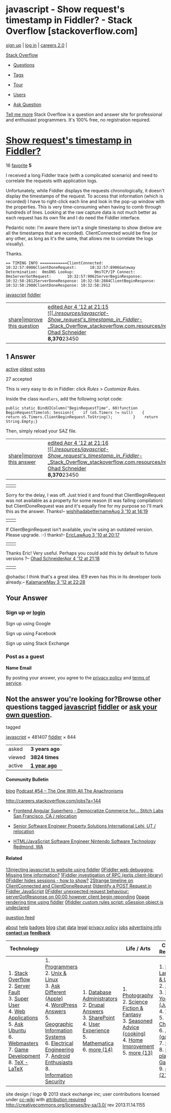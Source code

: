 # javascript - Show request's timestamp in Fiddler? - Stack Overflow [stackoverflow.com]

[sign up](http://stackoverflow.com/users/login?returnurl=%2fquestions%2f3364453%2fshow-requests-timestamp-in-fiddler) | [log in](http://stackoverflow.com/users/login?returnurl=%2fquestions%2f3364453%2fshow-requests-timestamp-in-fiddler) | [careers 2.0](http://careers.stackoverflow.com/) |

[Stack Overflow](http://stackoverflow.com/)

* [Questions](http://stackoverflow.com/questions)

* [Tags](http://stackoverflow.com/tags)
* [Tour](http://stackoverflow.com/about)
* [Users](http://stackoverflow.com/users)

* [Ask Question](http://stackoverflow.com/questions/ask)

[Tell me more](http://stackoverflow.com/about) 
Stack Overflow is a question and answer site for professional and enthusiast programmers. It's 100% free, no registration required.

# [Show request's timestamp in Fiddler?](http://stackoverflow.com/questions/3364453/show-requests-timestamp-in-fiddler)

 16  [favorite](http://stackoverflow.com/questions/3364453/show-requests-timestamp-in-fiddler#)
**5**

I received a long Fiddler trace (with a complicated scenario) and need to correlate the requests with application logs.

Unfortunately, while Fiddler displays the requests chronologically, it doesn't display the timestamps of the request. To access that information (which is recorded) I have to right-click each line and look in the pop-up window with the properties. This is very time-consuming when having to comb through hundreds of lines. Looking at the raw capture data is not much better as each request has its own file and I do need the Fiddler interface.

Pedantic note: I'm aware there isn't a single timestamp to show (below are all the timestamps that are recorded). ClientConnected would be fine (or any other, as long as it's the same, that allows me to correlate the logs visually).

Thanks.

    == TIMING INFO ============ClientConnected:        10:32:57:8906ClientDoneRequest:      10:32:57:8906Gateway Determination:  0msDNS Lookup:         0msTCP/IP Connect:         0msServerGotRequest:       10:32:57:9062ServerBeginResponse:    10:32:58:2812ServerDoneResponse: 10:32:58:2884ClientBeginResponse:    10:32:58:2900ClientDoneResponse: 10:32:58:2912

[javascript](http://stackoverflow.com/questions/tagged/javascript) [fiddler](http://stackoverflow.com/questions/tagged/fiddler)

|     |     |     |
| --- | --- | --- |
| [share](http://stackoverflow.com/q/3364453)\|[improve this question](http://stackoverflow.com/posts/3364453/edit) | [edited Apr 4 '12 at 21:15](http://stackoverflow.com/posts/3364453/revisions)<br>[![[./_resources/javascript_-_Show_request's_timestamp_in_Fiddler_-_Stack_Overflow_stackoverflow.com.resources/resource.jpg]]](http://stackoverflow.com/users/67824/ohad-schneider)<br>[Ohad Schneider](http://stackoverflow.com/users/67824/ohad-schneider)<br>**8,370**23450 | asked Jul 29 '10 at 15:54<br>[![[./_resources/javascript_-_Show_request's_timestamp_in_Fiddler_-_Stack_Overflow_stackoverflow.com.resources/resource.2.png]]](http://stackoverflow.com/users/277434/wishihadabettername)<br>[wishihadabettername](http://stackoverflow.com/users/277434/wishihadabettername)<br>**1,333**51940 |

## 1 Answer

[active](http://stackoverflow.com/questions/3364453/show-requests-timestamp-in-fiddler?answertab=active#tab-top) [oldest](http://stackoverflow.com/questions/3364453/show-requests-timestamp-in-fiddler?answertab=oldest#tab-top) [votes](http://stackoverflow.com/questions/3364453/show-requests-timestamp-in-fiddler?answertab=votes#tab-top)

 27  accepted

This is very easy to do in Fiddler: click _Rules_ > _Customize Rules_.

Inside the class `Handlers`, add the following script code:

    public static BindUIColumn("BeginRequestTime", 60)function BeginRequestTime(oS: Session){    if (oS.Timers != null)    {        return oS.Timers.ClientBeginRequest.ToString();         }    return String.Empty;}

Then, simply reload your SAZ file.

|     |     |     |
| --- | --- | --- |
| [share](http://stackoverflow.com/a/3379624)\|[improve this answer](http://stackoverflow.com/posts/3379624/edit) | [edited Apr 4 '12 at 21:16](http://stackoverflow.com/posts/3379624/revisions)<br>[![[./_resources/javascript_-_Show_request's_timestamp_in_Fiddler_-_Stack_Overflow_stackoverflow.com.resources/resource.jpg]]](http://stackoverflow.com/users/67824/ohad-schneider)<br>[Ohad Schneider](http://stackoverflow.com/users/67824/ohad-schneider)<br>**8,370**23450 | answered Jul 31 '10 at 20:03<br>[![[./_resources/javascript_-_Show_request's_timestamp_in_Fiddler_-_Stack_Overflow_stackoverflow.com.resources/resource.1.png]]](http://stackoverflow.com/users/126229/ericlaw)<br>[EricLaw](http://stackoverflow.com/users/126229/ericlaw)<br>**22.8k**13971 |

|     |     |
| --- | --- |
|     |     |

Sorry for the delay, I was off. Just tried it and found that ClientBeginRequest was not available as a property for some reason (it was failing compilation) but ClientDoneRequest was and it's equally fine for my purpose so I'll mark this as the answer. Thanks!– [wishihadabettername](http://stackoverflow.com/users/277434/wishihadabettername)[Aug 3 '10 at 14:19](http://stackoverflow.com/questions/3364453/show-requests-timestamp-in-fiddler#comment3533346_3379624)

|     |     |
| --- | --- |
|     |     |

If ClientBeginRequest isn't available, you're using an outdated version. Please upgrade. :-) thanks!– [EricLaw](http://stackoverflow.com/users/126229/ericlaw)[Aug 3 '10 at 20:17](http://stackoverflow.com/questions/3364453/show-requests-timestamp-in-fiddler#comment3537222_3379624)

|     |     |
| --- | --- |
|     |     |

Thanks Eric! Very useful. Perhaps you could add this by default to future versions ?– [Ohad Schneider](http://stackoverflow.com/users/67824/ohad-schneider)[Apr 4 '12 at 21:18](http://stackoverflow.com/questions/3364453/show-requests-timestamp-in-fiddler#comment12812102_3379624)

|     |     |
| --- | --- |
|     |     |

@ohadsc I think that's a great idea. IE9 even has this in its developer tools already.– [Kalamane](http://stackoverflow.com/users/798600/kalamane)[May 3 '12 at 22:28](http://stackoverflow.com/questions/3364453/show-requests-timestamp-in-fiddler#comment13477671_3379624)

## Your Answer

### Sign up or [login](http://stackoverflow.com/users/login?returnurl=%2fquestions%2f3364453%2fshow-requests-timestamp-in-fiddler%23new-answer)

Sign up using Google

Sign up using Facebook

Sign up using Stack Exchange

### Post as a guest

**Name**
**Email**

By posting your answer, you agree to the [privacy policy](http://stackexchange.com/legal/privacy-policy) and [terms of service](http://stackexchange.com/legal/terms-of-service).

## Not the answer you're looking for?Browse other questions tagged [javascript](http://stackoverflow.com/questions/tagged/javascript) [fiddler](http://stackoverflow.com/questions/tagged/fiddler) or [ask your own question](http://stackoverflow.com/questions/ask).

tagged

[javascript](http://stackoverflow.com/questions/tagged/javascript) × 481407
[fiddler](http://stackoverflow.com/questions/tagged/fiddler) × 844

|     |     |
| --- | --- |
| asked | **3 years ago** |
| viewed | **3824 times** |
| active | **[1 year ago](http://stackoverflow.com/questions/3364453/show-requests-timestamp-in-fiddler?lastactivity)** |

#### Community Bulletin

[blog](http://blog.stackoverflow.com/?cb=1)
[Podcast #54 – The One With All The Anachronisms](http://blog.stackoverflow.com/2013/11/podcast-54-the-one-with-all-the-anachronisms/?cb=1)

<http://careers.stackoverflow.com/jobs?a=144>

* [Frontend Angular Superhero - Democratize Commerce for…
	Stitch Labs San Francisco, CA / relocation](http://careers.stackoverflow.com/jobs/36497/frontend-angular-superhero-democratize-commerce-stitch-labs?a=IvMTnpSg)

* [Senior Software Engineer
	Property Solutions International Lehi, UT / relocation](http://careers.stackoverflow.com/jobs/43118/senior-software-engineer-property-solutions?a=QAoN9qwg)
* [HTML/JavaScript Software Engineer
	Nintendo Software Technology Redmond, WA](http://careers.stackoverflow.com/jobs/41652/html-javascript-software-engineer-nintendo-software-technology?a=ONxXn9nO)

#### Related

[13](http://stackoverflow.com/q/1933934?rq=1)[injecting javascript to website using fiddler](http://stackoverflow.com/questions/1933934/injecting-javascript-to-website-using-fiddler?rq=1)
[0](http://stackoverflow.com/q/2309668?rq=1)[Fiddler web debugging: Missing time information?](http://stackoverflow.com/questions/2309668/fiddler-web-debugging-missing-time-information?rq=1)
[1](http://stackoverflow.com/q/2812713?rq=1)[Fiddler investigation of RPC (extjs client-library)](http://stackoverflow.com/questions/2812713/fiddler-investigation-of-rpc-extjs-client-library?rq=1)
[0](http://stackoverflow.com/q/3226328?rq=1)[Fiddler hides sessions - how to show?](http://stackoverflow.com/questions/3226328/fiddler-hides-sessions-how-to-show?rq=1)
[2](http://stackoverflow.com/q/3482181?rq=1)[Strange timeline on ClientConnected and ClientDoneRequest](http://stackoverflow.com/questions/3482181/strange-timeline-on-clientconnected-and-clientdonerequest?rq=1)
[0](http://stackoverflow.com/q/12320705?rq=1)[Identify a POST Request in Fiddler JavaScript](http://stackoverflow.com/questions/12320705/identify-a-post-request-in-fiddler-javascript?rq=1)
[0](http://stackoverflow.com/q/16124302?rq=1)[Fiddler unexpected request behaviour: serverGotResponse on 00:00 however client begin reponding](http://stackoverflow.com/questions/16124302/fiddler-unexpected-request-behaviour-servergotresponse-on-0000-however-client?rq=1)
[0](http://stackoverflow.com/q/16163979?rq=1)[page rendering time using fiddler](http://stackoverflow.com/questions/16163979/page-rendering-time-using-fiddler?rq=1)
[0](http://stackoverflow.com/q/17532199?rq=1)[fiddler custom rules script: oSession object is undeclared](http://stackoverflow.com/questions/17532199/fiddler-custom-rules-script-osession-object-is-undeclared?rq=1)

[question feed](http://stackoverflow.com/feeds/question/3364453)

[about](http://stackoverflow.com/about) [help](http://stackoverflow.com/help) [badges](http://stackoverflow.com/help/badges) [blog](http://blog.stackexchange.com/?blb=1) [chat](http://chat.stackoverflow.com/) [data](http://data.stackexchange.com/) [legal](http://stackexchange.com/legal) [privacy policy](http://stackexchange.com/legal/privacy-policy) [jobs](http://stackexchange.com/about/hiring) [advertising info](http://engine.adzerk.net/r?e=eyJhdiI6NDE0LCJhdCI6MjAsImNtIjo5NTQsImNoIjoxMTc4LCJjciI6Mjc3NiwiZG0iOjQsImZjIjoyODYyLCJmbCI6Mjc1MSwibnciOjIyLCJydiI6MCwicHIiOjExNSwic3QiOjAsInVyIjoiaHR0cDovL3N0YWNrb3ZlcmZsb3cuY29tL2Fib3V0L2NvbnRhY3QiLCJyZSI6MX0&s=hRods5B22XvRBwWIwtIMekcyNF8)  **[contact us](http://stackoverflow.com/contact)** **[feedback](http://meta.stackoverflow.com/)**

| Technology |     |     | Life / Arts | Culture / Recreation | Science | Other |
| --- | --- | --- | --- | --- | --- | --- |
| 1. [Stack Overflow](http://stackoverflow.com/)<br>2. [Server Fault](http://serverfault.com/)<br>3. [Super User](http://superuser.com/)<br>4. [Web Applications](http://webapps.stackexchange.com/)<br>5. [Ask Ubuntu](http://askubuntu.com/)<br>6. [Webmasters](http://webmasters.stackexchange.com/)<br>7. [Game Development](http://gamedev.stackexchange.com/)<br>8. [TeX - LaTeX](http://tex.stackexchange.com/) | 1. [Programmers](http://programmers.stackexchange.com/)<br>2. [Unix & Linux](http://unix.stackexchange.com/)<br>3. [Ask Different (Apple)](http://apple.stackexchange.com/)<br>4. [WordPress Answers](http://wordpress.stackexchange.com/)<br>5. [Geographic Information Systems](http://gis.stackexchange.com/)<br>6. [Electrical Engineering](http://electronics.stackexchange.com/)<br>7. [Android Enthusiasts](http://android.stackexchange.com/)<br>8. [Information Security](http://security.stackexchange.com/) | 1. [Database Administrators](http://dba.stackexchange.com/)<br>2. [Drupal Answers](http://drupal.stackexchange.com/)<br>3. [SharePoint](http://sharepoint.stackexchange.com/)<br>4. [User Experience](http://ux.stackexchange.com/)<br>5. [Mathematica](http://mathematica.stackexchange.com/)<br>6. [more (14)](http://stackexchange.com/sites#technology) | 1. [Photography](http://photo.stackexchange.com/)<br>2. [Science Fiction & Fantasy](http://scifi.stackexchange.com/)<br>3. [Seasoned Advice (cooking)](http://cooking.stackexchange.com/)<br>4. [Home Improvement](http://diy.stackexchange.com/)<br>5. [more (13)](http://stackexchange.com/sites#lifearts) | 1. [English Language & Usage](http://english.stackexchange.com/)<br>2. [Skeptics](http://skeptics.stackexchange.com/)<br>3. [Mi Yodeya (Judaism)](http://judaism.stackexchange.com/)<br>4. [Travel](http://travel.stackexchange.com/)<br>5. [Christianity](http://christianity.stackexchange.com/)<br>6. [Arqade (gaming)](http://gaming.stackexchange.com/)<br>7. [Bicycles](http://bicycles.stackexchange.com/)<br>8. [Role-playing Games](http://rpg.stackexchange.com/)<br>9. [more (21)](http://stackexchange.com/sites#culturerecreation) | 1. [Mathematics](http://math.stackexchange.com/)<br>2. [Cross Validated (stats)](http://stats.stackexchange.com/)<br>3. [Theoretical Computer Science](http://cstheory.stackexchange.com/)<br>4. [Physics](http://physics.stackexchange.com/)<br>5. [MathOverflow](http://mathoverflow.net/)<br>6. [more (7)](http://stackexchange.com/sites#science) | 1. [Stack Apps](http://stackapps.com/)<br>2. [Meta Stack Overflow](http://meta.stackoverflow.com/)<br>3. [Area 51](http://area51.stackexchange.com/)<br>4. [Stack Overflow Careers](http://careers.stackoverflow.com/) |

site design / logo © 2013 stack exchange inc; user contributions licensed under [cc-wiki](http://creativecommons.org/licenses/by-sa/3.0/) with [attribution required](http://blog.stackoverflow.com/2009/06/attribution-required/)
<http://creativecommons.org/licenses/by-sa/3.0/>
rev 2013.11.14.1155
